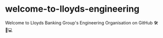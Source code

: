 # welcome-to-lloyds-engineering
Welcome to Lloyds Banking Group's Engineering Organisation on GitHub 🛠📱💻
